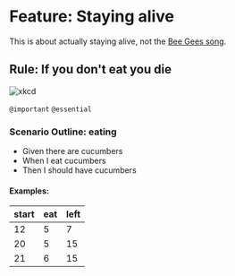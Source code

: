 # Feature: Staying alive

This is about actually staying alive,
not the [Bee Gees song](https://www.youtube.com/watch?v=I_izvAbhExY).

## Rule: If you don't eat you die

![xkcd](https://imgs.xkcd.com/comics/lunch_2x.png)

`@important` `@essential`

### Scenario Outline: eating

- Given there are <start> cucumbers
- When I eat <eat> cucumbers
- Then I should have <left> cucumbers

#### Examples:

| start | eat | left |
| ----- | --- | ---- |
| 12    | 5   | 7    |
| 20    | 5   | 15   |
| 21    | 6   | 15   |
